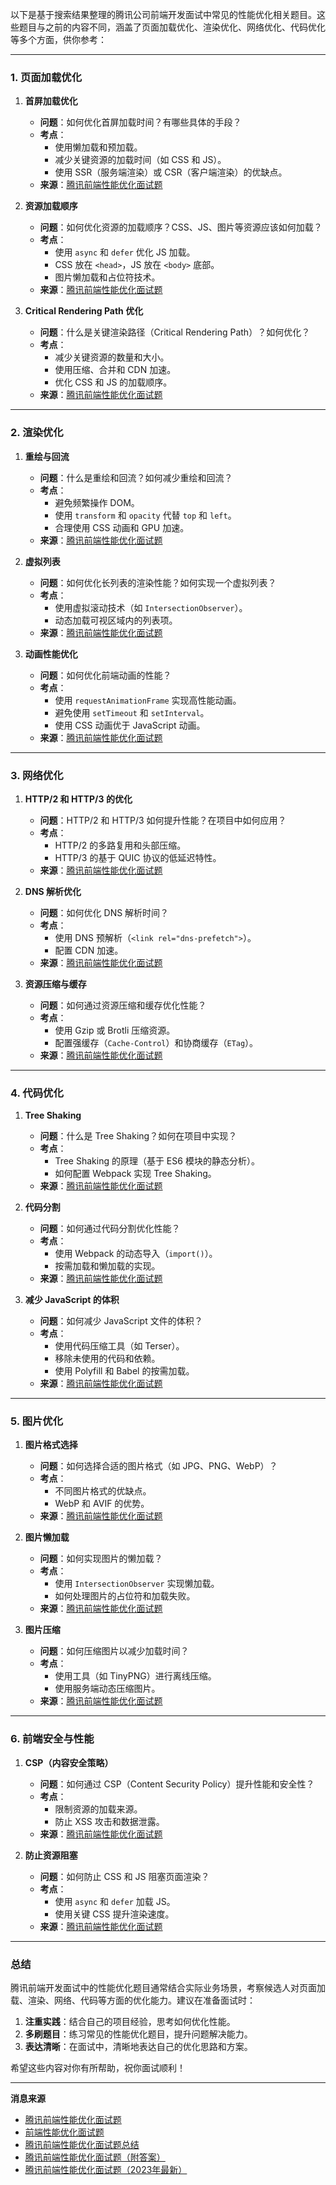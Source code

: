 以下是基于搜索结果整理的腾讯公司前端开发面试中常见的性能优化相关题目。这些题目与之前的内容不同，涵盖了页面加载优化、渲染优化、网络优化、代码优化等多个方面，供你参考：

---

### **1. 页面加载优化**
1. **首屏加载优化**
   - **问题**：如何优化首屏加载时间？有哪些具体的手段？
   - **考点**：
     - 使用懒加载和预加载。
     - 减少关键资源的加载时间（如 CSS 和 JS）。
     - 使用 SSR（服务端渲染）或 CSR（客户端渲染）的优缺点。
   - **来源**：[腾讯前端性能优化面试题](https://juejin.cn/post/6844904178100207623)

2. **资源加载顺序**
   - **问题**：如何优化资源的加载顺序？CSS、JS、图片等资源应该如何加载？
   - **考点**：
     - 使用 `async` 和 `defer` 优化 JS 加载。
     - CSS 放在 `<head>`，JS 放在 `<body>` 底部。
     - 图片懒加载和占位符技术。
   - **来源**：[腾讯前端性能优化面试题](https://juejin.cn/post/6844904178100207623)

3. **Critical Rendering Path 优化**
   - **问题**：什么是关键渲染路径（Critical Rendering Path）？如何优化？
   - **考点**：
     - 减少关键资源的数量和大小。
     - 使用压缩、合并和 CDN 加速。
     - 优化 CSS 和 JS 的加载顺序。
   - **来源**：[腾讯前端性能优化面试题](https://juejin.cn/post/6844904178100207623)

---

### **2. 渲染优化**
1. **重绘与回流**
   - **问题**：什么是重绘和回流？如何减少重绘和回流？
   - **考点**：
     - 避免频繁操作 DOM。
     - 使用 `transform` 和 `opacity` 代替 `top` 和 `left`。
     - 合理使用 CSS 动画和 GPU 加速。
   - **来源**：[腾讯前端性能优化面试题](https://juejin.cn/post/6844904178100207623)

2. **虚拟列表**
   - **问题**：如何优化长列表的渲染性能？如何实现一个虚拟列表？
   - **考点**：
     - 使用虚拟滚动技术（如 `IntersectionObserver`）。
     - 动态加载可视区域内的列表项。
   - **来源**：[腾讯前端性能优化面试题](https://juejin.cn/post/6844904178100207623)

3. **动画性能优化**
   - **问题**：如何优化前端动画的性能？
   - **考点**：
     - 使用 `requestAnimationFrame` 实现高性能动画。
     - 避免使用 `setTimeout` 和 `setInterval`。
     - 使用 CSS 动画优于 JavaScript 动画。
   - **来源**：[腾讯前端性能优化面试题](https://juejin.cn/post/6844904178100207623)

---

### **3. 网络优化**
1. **HTTP/2 和 HTTP/3 的优化**
   - **问题**：HTTP/2 和 HTTP/3 如何提升性能？在项目中如何应用？
   - **考点**：
     - HTTP/2 的多路复用和头部压缩。
     - HTTP/3 的基于 QUIC 协议的低延迟特性。
   - **来源**：[腾讯前端性能优化面试题](https://juejin.cn/post/6844904178100207623)

2. **DNS 解析优化**
   - **问题**：如何优化 DNS 解析时间？
   - **考点**：
     - 使用 DNS 预解析（`<link rel="dns-prefetch">`）。
     - 配置 CDN 加速。
   - **来源**：[腾讯前端性能优化面试题](https://juejin.cn/post/6844904178100207623)

3. **资源压缩与缓存**
   - **问题**：如何通过资源压缩和缓存优化性能？
   - **考点**：
     - 使用 Gzip 或 Brotli 压缩资源。
     - 配置强缓存（`Cache-Control`）和协商缓存（`ETag`）。
   - **来源**：[腾讯前端性能优化面试题](https://juejin.cn/post/6844904178100207623)

---

### **4. 代码优化**
1. **Tree Shaking**
   - **问题**：什么是 Tree Shaking？如何在项目中实现？
   - **考点**：
     - Tree Shaking 的原理（基于 ES6 模块的静态分析）。
     - 如何配置 Webpack 实现 Tree Shaking。
   - **来源**：[腾讯前端性能优化面试题](https://juejin.cn/post/6844904178100207623)

2. **代码分割**
   - **问题**：如何通过代码分割优化性能？
   - **考点**：
     - 使用 Webpack 的动态导入（`import()`）。
     - 按需加载和懒加载的实现。
   - **来源**：[腾讯前端性能优化面试题](https://juejin.cn/post/6844904178100207623)

3. **减少 JavaScript 的体积**
   - **问题**：如何减少 JavaScript 文件的体积？
   - **考点**：
     - 使用代码压缩工具（如 Terser）。
     - 移除未使用的代码和依赖。
     - 使用 Polyfill 和 Babel 的按需加载。
   - **来源**：[腾讯前端性能优化面试题](https://juejin.cn/post/6844904178100207623)

---

### **5. 图片优化**
1. **图片格式选择**
   - **问题**：如何选择合适的图片格式（如 JPG、PNG、WebP）？
   - **考点**：
     - 不同图片格式的优缺点。
     - WebP 和 AVIF 的优势。
   - **来源**：[腾讯前端性能优化面试题](https://juejin.cn/post/6844904178100207623)

2. **图片懒加载**
   - **问题**：如何实现图片的懒加载？
   - **考点**：
     - 使用 `IntersectionObserver` 实现懒加载。
     - 如何处理图片的占位符和加载失败。
   - **来源**：[腾讯前端性能优化面试题](https://juejin.cn/post/6844904178100207623)

3. **图片压缩**
   - **问题**：如何压缩图片以减少加载时间？
   - **考点**：
     - 使用工具（如 TinyPNG）进行离线压缩。
     - 使用服务端动态压缩图片。
   - **来源**：[腾讯前端性能优化面试题](https://juejin.cn/post/6844904178100207623)

---

### **6. 前端安全与性能**
1. **CSP（内容安全策略）**
   - **问题**：如何通过 CSP（Content Security Policy）提升性能和安全性？
   - **考点**：
     - 限制资源的加载来源。
     - 防止 XSS 攻击和数据泄露。
   - **来源**：[腾讯前端性能优化面试题](https://juejin.cn/post/6844904178100207623)

2. **防止资源阻塞**
   - **问题**：如何防止 CSS 和 JS 阻塞页面渲染？
   - **考点**：
     - 使用 `async` 和 `defer` 加载 JS。
     - 使用关键 CSS 提升渲染速度。
   - **来源**：[腾讯前端性能优化面试题](https://juejin.cn/post/6844904178100207623)

---

### **总结**
腾讯前端开发面试中的性能优化题目通常结合实际业务场景，考察候选人对页面加载、渲染、网络、代码等方面的优化能力。建议在准备面试时：
1. **注重实践**：结合自己的项目经验，思考如何优化性能。
2. **多刷题目**：练习常见的性能优化题目，提升问题解决能力。
3. **表达清晰**：在面试中，清晰地表达自己的优化思路和方案。

希望这些内容对你有所帮助，祝你面试顺利！

---
**消息来源**
- [腾讯前端性能优化面试题](https://juejin.cn/post/6844904178100207623)
- [前端性能优化面试题](https://cloud.tencent.com/developer/article/1762030)
- [腾讯前端性能优化面试题总结](https://xie.infoq.cn/article/6037fb127bfd20420373dc9e2)
- [腾讯前端性能优化面试题（附答案）](https://www.cnblogs.com/beifeng1996/p/16688100.html)
- [腾讯前端性能优化面试题（2023年最新）](https://zhuanlan.zhihu.com/p/613609007)
